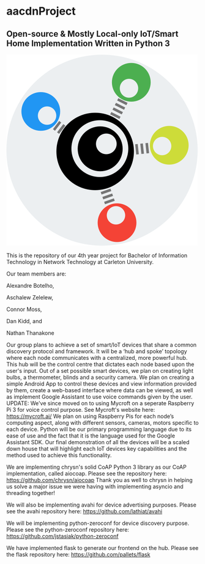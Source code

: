 # aacdnProject
## Open-source & Mostly Local-only IoT/Smart Home Implementation Written in Python 3

![Logo Image](/static/images/LogoBigBack.png)

This is the repository of our 4th year project for Bachelor of Information Technology in Network Technology at Carleton University.

Our team members are:

Alexandre Botelho,

Aschalew Zelelew,

Connor Moss,

Dan Kidd, and

Nathan Thanakone

Our group plans to achieve a set of smart/IoT devices that share a common discovery protocol and framework. It will be a ‘hub and spoke’ topology where each node communicates with a centralized, more powerful hub. This hub will be the control centre that dictates each node based upon the user's input.
Out of a set possible smart devices, we plan on creating light bulbs, a thermometer, blinds and a security camera. We plan on creating a simple Android App to control these devices and view information provided by them, create a web-based interface where data can be viewed, as well as implement Google Assistant to use voice commands given by the user. UPDATE: We've since moved on to using Mycroft on a seperate Raspberry Pi 3 for voice control purpose. See Mycroft's website here: https://mycroft.ai/
We plan on using Raspberry Pis for each node’s computing aspect, along with different sensors, cameras, motors specific to each device.  Python will be our primary programming language due to its ease of use and the fact that it is the language used for the Google Assistant SDK.
Our final demonstration of all the devices will be a scaled down house that will highlight each IoT devices key capabilities and the method used to achieve this functionality.

We are implementing chrysn's solid CoAP Python 3 library as our CoAP implementation, called aiocoap. Please see the repository here: https://github.com/chrysn/aiocoap
Thank you as well to chrysn in helping us solve a major issue we were having with implementing asyncio and threading together!

We will also be implementing avahi for device advertising purposes. Please see the avahi repository here: https://github.com/lathiat/avahi

We will be implementing python-zeroconf for device discovery purpose. Please see the python-zeroconf repository here: https://github.com/jstasiak/python-zeroconf

We have implemented flask to generate our frontend on the hub. Please see the flask repository here: https://github.com/pallets/flask
